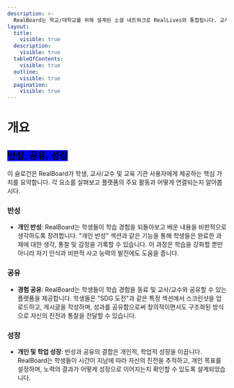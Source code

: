 ```yaml
---
description: >-
  RealBoard는 학교/대학교를 위해 설계된 소셜 네트워크로 RealLives와 통합됩니다. 교사/교수들이 과제를 할당하고 학생들이 협력적인 플랫폼을 통해 경험을 공유할 수 있게 합니다.
layout:
  title:
    visible: true
  description:
    visible: true
  tableOfContents:
    visible: true
  outline:
    visible: true
  pagination:
    visible: true
---
```


# 개요

## <mark style="background-color:blue;">**반성, 공유, 성장**</mark>

이 슬로건은 RealBoard가 학생, 교사/교수 및 교육 기관 사용자에게 제공하는 핵심 가치를 요약합니다. 각 요소를 살펴보고 플랫폼의 주요 활동과 어떻게 연결되는지 알아봅시다.

### **반성**

* **개인 반성**: RealBoard는 학생들이 학습 경험을 되돌아보고 배운 내용을 비판적으로 생각하도록 장려합니다. "개인 반성" 섹션과 같은 기능을 통해 학생들은 완료한 과제에 대한 생각, 통찰 및 감정을 기록할 수 있습니다. 이 과정은 학습을 강화할 뿐만 아니라 자기 인식과 비판적 사고 능력의 발전에도 도움을 줍니다.

### **공유**

* **경험 공유**: RealBoard는 학생들이 학습 경험을 동료 및 교사/교수와 공유할 수 있는 플랫폼을 제공합니다. 학생들은 "SDG 도전"과 같은 특정 섹션에서 스크린샷을 업로드하고, 게시글을 작성하며, 성과를 공유함으로써 창의적이면서도 구조화된 방식으로 자신의 진전과 통찰을 전달할 수 있습니다.

### **성장**

* **개인 및 학업 성장**: 반성과 공유의 결합은 개인적, 학업적 성장을 이끕니다. RealBoard는 학생들이 시간이 지남에 따라 자신의 진전을 추적하고, 개인 목표를 설정하며, 노력의 결과가 어떻게 성장으로 이어지는지 확인할 수 있도록 설계되었습니다.
